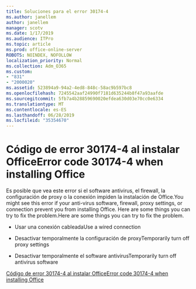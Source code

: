 ```yaml
---
title: Soluciones para el error 30174-4
ms.author: janellem
author: janellem
manager: scotv
ms.date: 1/17/2019
ms.audience: ITPro
ms.topic: article
ms.prod: office-online-server
ROBOTS: NOINDEX, NOFOLLOW
localization_priority: Normal
ms.collection: Adm_O365
ms.custom:
- "831"
- "2000020"
ms.assetid: 523894a9-94a2-4ed8-848c-58ac9b597bc8
ms.openlocfilehash: 7245542aaf24990f7181d635244b8f47a93aafde
ms.sourcegitcommit: 5fb7a4b28859690020efdea630d03e70cc0e6334
ms.translationtype: MT
ms.contentlocale: es-ES
ms.lasthandoff: 06/28/2019
ms.locfileid: "35354670"
---
```

# <a name="error-code-30174-4-when-installing-office"></a><span data-ttu-id="7323d-102">Código de error 30174-4 al instalar Office</span><span class="sxs-lookup"><span data-stu-id="7323d-102">Error code 30174-4 when installing Office</span></span>

<span data-ttu-id="7323d-103">Es posible que vea este error si el software antivirus, el firewall, la configuración de proxy o la conexión impiden la instalación de Office.</span><span class="sxs-lookup"><span data-stu-id="7323d-103">You might see this error if your anti-virus software, firewall, proxy settings, or connection prevent you from installing Office.</span></span> <span data-ttu-id="7323d-104">Here are some things you can try to fix the problem.</span><span class="sxs-lookup"><span data-stu-id="7323d-104">Here are some things you can try to fix the problem.</span></span>
  
- <span data-ttu-id="7323d-105">Usar una conexión cableada</span><span class="sxs-lookup"><span data-stu-id="7323d-105">Use a wired connection</span></span>

- <span data-ttu-id="7323d-106">Desactivar temporalmente la configuración de proxy</span><span class="sxs-lookup"><span data-stu-id="7323d-106">Temporarily turn off proxy settings</span></span>

- <span data-ttu-id="7323d-107">Desactivar temporalmente el software antivirus</span><span class="sxs-lookup"><span data-stu-id="7323d-107">Temporarily turn off antivirus software</span></span>

[<span data-ttu-id="7323d-108">Código de error 30174-4 al instalar Office</span><span class="sxs-lookup"><span data-stu-id="7323d-108">Error code 30174-4 when installing Office</span></span>](https://support.office.com/article/5d5551db-266f-47b3-93fc-d51c2e8f4c0b?wt.mc_id=Alchemy_ClientDIA)
  